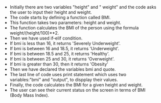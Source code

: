- Initially there are two variables "height" and " weight" and the code asks the user to input their height and weight.
- The code starts by defining a function called BMI.
- This function takes two parameters: height and weight.
- The function calculates the BMI of the person using the formula weight/(height/100)**2.
-  Then we have used if-elif condition.
 - If bmi is less than 16, it returns 'Severely Underweight'.
 - If bmi is between 16 and 18.5, it returns 'Underweight'.
 - If bmi is between 18.5 and 25, it returns 'Healthy'.
 - If bmi is between 25 and 30, it returns 'Overweight'.
 - If bmi is greater than 30, then it returns 'Obesity'
- Then we have declared the variables bmi and quote.
- The last line of code uses print statement which uses two variables:"bmi" and "output", to dispplay their values.
- Finally, the code calculates the BMI for a given height and weight.
- The user can see their current status on the screen in terms of BMI (Body Mass Index).